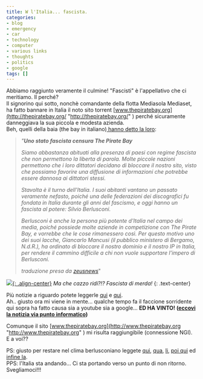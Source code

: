 ```yaml
---
title: W l'Italia... fascista.
categories:
- blog
- emergency
- car
- technology
- computer
- various links
- thoughts
- politics
- google
tags: []
---
```

Abbiamo raggiunto veramente il culmine! "Fascisti" è l'appellativo che ci
meritiamo. Il perché?  
Il signorino qui sotto, nonchè comandante della flotta Mediasola Mediaset, ha
fatto bannare in Italia il noto sito torrent
[www.thepiratebay.org](http://thepiratebay.org/ "http://thepiratebay.org/" )
perché sicuramente danneggiava la sua piccola e modesta azienda.  
Beh, quelli della baia (the bay in italiano)[ hanno detto la
loro](http://thepiratebay.org/blog/123 "http://thepiratebay.org/blog/123" ):

> _"**Uno stato fascista censura The Pirate Bay**_
>
> _Siamo abbastanza abituati alla presenza di paesi con regime fascista che
non permettono la liberta di parola. Molte piccole nazioni permettono che i
loro dittatori decidano di bloccare il nostro sito, visto che possiamo
favorire una diffusione di informazioni che potrebbe essere dannosa ai
dittatori stessi._
>
> _Stavolta è il turno dell'Italia. I suoi abitanti vantano un passato
veramente nefasto, poiché una delle federazioni dei discografici fu fondata in
Italia durante gli anni del fascismo, e oggi hanno un fascista al potere:
Silvio Berlusconi._
>
> _Berlusconi è anche la persona più potente d'Italia nel campo dei media,
poiché possiede molte aziende in competizione con The Pirate Bay, e vorrebbe
che le cose rimanessero così. Per questo motivo uno dei suoi lacche, Giancarlo
Mancusi (il pubblico ministero di Bergamo, N.d.R.), ha ordinato di bloccare il
nostro dominio e il nostro IP in Italia, per rendere il cammino difficile a
chi non vuole supportare l'impero di Berlusconi._
>
> _traduzione presa da
[zeusnews](http://www.zeusnews.it/index.php3?ar=stampa&cod=7957
"http://www.zeusnews.it/index.php3?ar=stampa&cod=7957" )_"

  
[![]({{site.url}}/images/silvio_berlusconi_fascista.jpg){: .align-center}]({{site.url}}/images/silvio_berlusconi_fascista.jpg)
_Ma che cazzo ridi?!? Fascista di merda!_
{: .text-center}

Più notizie a riguardo potete leggerle [qui](http://torrentfreak.com/the-pirate-bay-blocked-in-italy-080809/
"http://torrentfreak.com/the-pirate-bay-blocked-in-italy-080809/" ) e
[qui](http://www.spippolazione.net/index.php/2008/08/10/piratebay-oscurato-ed-irraggiungibile-ma-anche-no/
"http://www.spippolazione.net/index.php/2008/08/10/piratebay-oscurato-ed-irraggiungibile-ma-anche-no/" ).  
Ah.. giusto ora mi viene in mente... qualche tempo fa il faccione sorridente
qui sopra ha fatto causa sia a youtube sia a google... **ED HA VINTO! ([eccovi
la notizia via punto informatico](http://punto-informatico.it/2378051/PI/Brevi/mediaset-vince-contro-youtube.aspx
"http://punto-informatico.it/2378051/PI/Brevi/mediaset-vince-contro-youtube.aspx" ))**  

Comunque il sito [www.thepiratebay.org](http://www.thepiratebay.org
"http://www.thepiratebay.org" ) mi risulta raggiungibile (connessione NGI). E
a voi??

PS: giusto per restare nel clima berlusconiano leggete
[qui](http://solomiri.blogspot.com/2008/08/costituzione-italiana.html
"http://solomiri.blogspot.com/2008/08/costituzione-italiana.html" ),
[qua](http://solomiri.blogspot.com/2008/08/scandalo-europa-7.html
"http://solomiri.blogspot.com/2008/08/scandalo-europa-7.html" ),
[li](http://solomiri.blogspot.com/2008/05/il-cavaliere.html
"http://solomiri.blogspot.com/2008/05/il-cavaliere.html" ), [poi
qui](http://solomiri.blogspot.com/2008/05/ilcavaliere.html
"http://solomiri.blogspot.com/2008/05/ilcavaliere.html" ) ed [infine
la](http://solomiri.blogspot.com/2008/04/programmi-elettoralioh-mio-dio.html
"http://solomiri.blogspot.com/2008/04/programmi-elettoralioh-mio-dio.html" ).  
PPS: l'Italia sta andando... Ci sta portando verso un punto di non ritorno.
Svegliamoci!!!